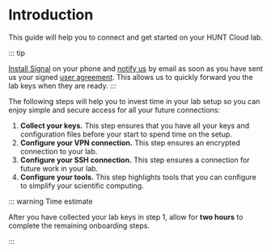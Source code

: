# Introduction

This guide will help you to connect and get started on your HUNT Cloud lab. 

::: tip

[Install Signal](/getting-started/how-to-connect/#setup-signal) on your phone and [notify us](/contact) by email as soon as you have sent us your signed [user agreement](/assets/hunt-cloud-user-agreement.pdf). This allows us to quickly forward you the lab keys when they are ready.
:::

The following steps will help you to invest time in your lab setup so you can enjoy simple and secure access for all your future connections: 

1. **Collect your keys.** This step ensures that you have all your keys and configuration files before your start to spend time on the setup.
2. **Configure your VPN connection.** This step ensures an encrypted connection to your lab.
3. **Configure your SSH connection.** This step ensures a connection for future work in your lab.
4. **Configure your tools.** This step highlights tools that you can configure to simplify your scientific computing. 

::: warning Time estimate

After you have collected your lab keys in step 1, allow for **two hours** to complete the remaining onboarding steps.

:::
